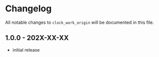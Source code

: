 # Changelog

All notable changes to `clock_work_origin` will be documented in this file.

## 1.0.0 - 202X-XX-XX

- initial release
